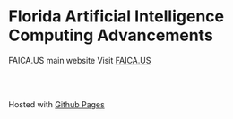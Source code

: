 # Florida Artificial Intelligence Computing Advancements

FAICA.US main website
Visit [FAICA.US](https://www.faica.us)

<BR>

<br>

Hosted with [Github Pages](https://florida-artificial-intelligence.github.io)
